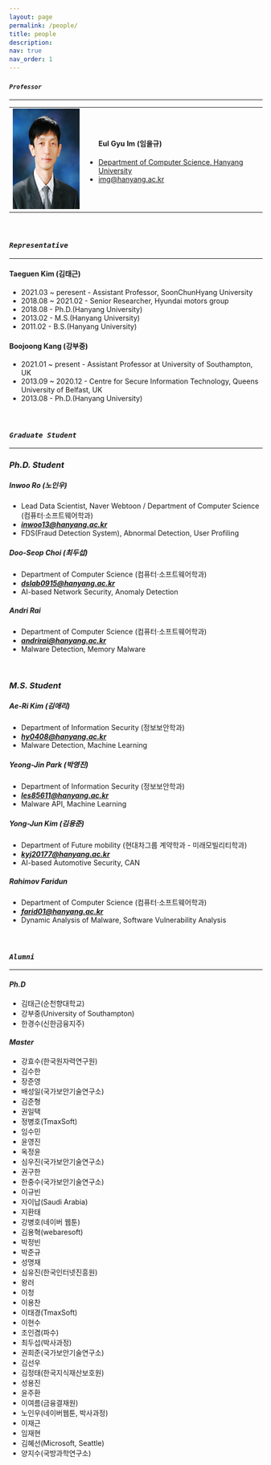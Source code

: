```yaml
---
layout: page
permalink: /people/
title: people
description:
nav: true
nav_order: 1
---
```


#### ***`Professor`***
---

<table>
  <tr>
    <td><img src="/assets/img/prof.jpeg" width="160" height="200"></td>
    <td>
    	<h4><b><ol>Eul Gyu Im (임을규)</ol></b></h4>
      <ul>
        <li><a href="https://www.hanyang.ac.kr/web/eng">Department of Computer Science, Hanyang University</a></li>
        <li><a href="mailto:img@hanyang.ac.kr">img@hanyang.ac.kr</a></li>
      </ul>
    </td>
  </tr>
</table>

<br>

### ***`Representative`***
--- 
#### **Taeguen Kim (김태근)**
  - 2021.03 ~ peresent - Assistant Professor, SoonChunHyang University
  - 2018.08 ~ 2021.02  - Senior Researcher, Hyundai motors group
  - 2018.08 - Ph.D.(Hanyang University)
  - 2013.02 - M.S.(Hanyang University)
  - 2011.02 - B.S.(Hanyang University)
 
#### **Boojoong Kang (강부중)**
  - 2021.01 ~ present - Assistant Professor at University of Southampton, UK
  - 2013.09 ~ 2020.12 - Centre for Secure Information Technology, Queens University of Belfast, UK
  - 2013.08 - Ph.D.(Hanyang University)

<br>

### ***`Graduate Student`***
--- 

### ***Ph.D. Student***

##### **Inwoo Ro (노인우)**
  - Lead Data Scientist, Naver Webtoon / Department of Computer Science (컴퓨터·소프트웨어학과)<br>
  - ***<a href="mailto:inwoo13@hanyang.ac.kr ">inwoo13@hanyang.ac.kr</a>***
  - FDS(Fraud Detection System), Abnormal Detection, User Profiling 
  
##### **Doo-Seop Choi (최두섭)**
  - Department of Computer Science (컴퓨터·소프트웨어학과)
  - ***<a href="mailto:dslab0915@hanyang.ac.kr">dslab0915@hanyang.ac.kr</a>***
  - AI-based Network Security, Anomaly Detection

##### **Andri Rai**
  - Department of Computer Science (컴퓨터·소프트웨어학과)
  - ***<a href="mailto:andrirai@hanyang.ac.kr">andrirai@hanyang.ac.kr</a>***
  - Malware Detection, Memory Malware

<br>

### ***M.S. Student***

##### **Ae-Ri Kim (김애리)**
  - Department of Information Security (정보보안학과)
  - ***<a href="mailto:hy0408@hanyang.ac.kr">hy0408@hanyang.ac.kr</a>***
  - Malware Detection, Machine Learning

##### **Yeong-Jin Park (박영진)**
  - Department of Information Security (정보보안학과)
  - ***<a href="mailto:les85611@hanyang.ac.kr">les85611@hanyang.ac.kr</a>***
  - Malware API, Machine Learning

##### **Yong-Jun Kim (김용준)**
  - Department of Future mobility (현대차그룹 계약학과 - 미래모빌리티학과)
  - ***<a href="mailto:kyj20177@hanyang.ac.kr">kyj20177@hanyang.ac.kr</a>***
  - AI-based Automotive Security, CAN

##### **Rahimov Faridun**
  - Department of Computer Science (컴퓨터·소프트웨어학과)
  - ***<a href="mailto:farid01@hanyang.ac.kr">farid01@hanyang.ac.kr</a>***
  - Dynamic Analysis of Malware, Software Vulnerability Analysis

<br>

### ***`Alumni`***
--- 

#### ***Ph.D***

- 김태근(순천향대학교)
- 강부중(University of Southampton)
- 한경수(신한금융지주)


#### ***Master***

- 강효수(한국원자력연구원)
- 김수한
- 장준영
- 배성일(국가보안기술연구소)
- 김준형
- 권일택
- 정병호(TmaxSoft)
- 임수민
- 윤영진
- 옥정윤
- 심우진(국가보안기술연구소)
- 권구한
- 한중수(국가보안기술연구소)
- 이규빈
- 자이납(Saudi Arabia)
- 지환태
- 강병호(네이버 웹툰)
- 김용혁(webaresoft)
- 박정빈
- 박준규
- 성명재
- 심유진(한국인터넷진흥원)
- 왕러
- 이청
- 이용찬
- 이태경(TmaxSoft)
- 이현수
- 조인겸(파수)
- 최두섭(박사과정)
- 권희준(국가보안기술연구소)
- 김선우
- 김정태(한국지식재산보호원)
- 성용진
- 윤주환
- 이여름(금융결재원)
- 노인우(네이버웹툰, 박사과정)
- 이재근
- 임재현
- 김혜선(Microsoft, Seattle)
- 양지수(국방과학연구소)